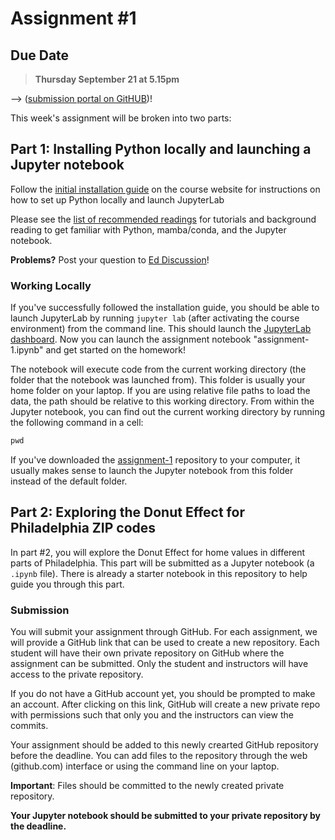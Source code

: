 # Assignment #1


## Due Date

> **Thursday September 21 at 5.15pm**

--> ([submission portal on GitHUB](https://classroom.github.com/a/fm9UzLHj))!

This week's assignment will be broken into two parts:

## Part 1: Installing Python locally and launching a Jupyter notebook

Follow the [initial installation guide](https://musa-550-fall-2024.github.io/resource/install.html) on 
the course website for instructions on how to set up Python
locally and launch JupyterLab

Please see the [list of recommended readings](https://github.com/MUSA-550-Fall-2023/week-1#recommended-readings) for tutorials and background reading to get familiar with Python, mamba/conda, and the Jupyter notebook.

**Problems?** Post your question to [Ed Discussion](https://edstem.org/us/courses/42616/discussion/)!


### Working Locally

If you've successfully followed the installation guide, you should be able to launch 
JupyterLab by running `jupyter lab` (after activating the course environment) from the command line. 
This should launch the [JupyterLab
dashboard](https://jupyterlab.readthedocs.io/en/stable/user/interface.html).
Now you can launch the assignment notebook "assignment-1.ipynb"
and get started on the homework!

The notebook will execute code from the current working directory (the folder
that the notebook was launched from). This folder is usually your home folder on
your laptop. If you are using relative file paths to load the data, the path
should be relative to this working directory. From within the Jupyter notebook,
you can find out the current working directory by running the following command
in a cell:

```python
pwd
```

If you've downloaded the [assignment-1](https://github.com/musa-550-fall-2024/assignment1) 
repository to your computer, it usually makes sense to launch the
Jupyter notebook from this folder instead of the default folder. 


## Part 2: Exploring the Donut Effect for Philadelphia ZIP codes


In part #2, you will explore the Donut Effect for home values in different parts of Philadelphia. This part will be submitted as a Jupyter notebook (a `.ipynb` file). There is already a starter notebook in this repository to help guide you through this part.

### Submission

You will submit your assignment through GitHub. For each assignment, we will
provide a GitHub link that can be used to create a new repository. Each student
will have their own private repository on GitHub where the assignment can be
submitted. Only the student and instructors will have access to the private
repository.

If you do not have a GitHub account yet, you should be prompted to make an account. After clicking on this link, GitHub will create a new private repo with permissions such that only you and the instructors can view the commits.

Your assignment should be added to this newly crearted GitHub repository before the deadline. You can add files to the repository through the web (github.com) interface or using the command line on your laptop.

**Important**: Files should be committed to the newly created private repository.

**Your Jupyter notebook should be submitted to your private repository by the deadline.**
